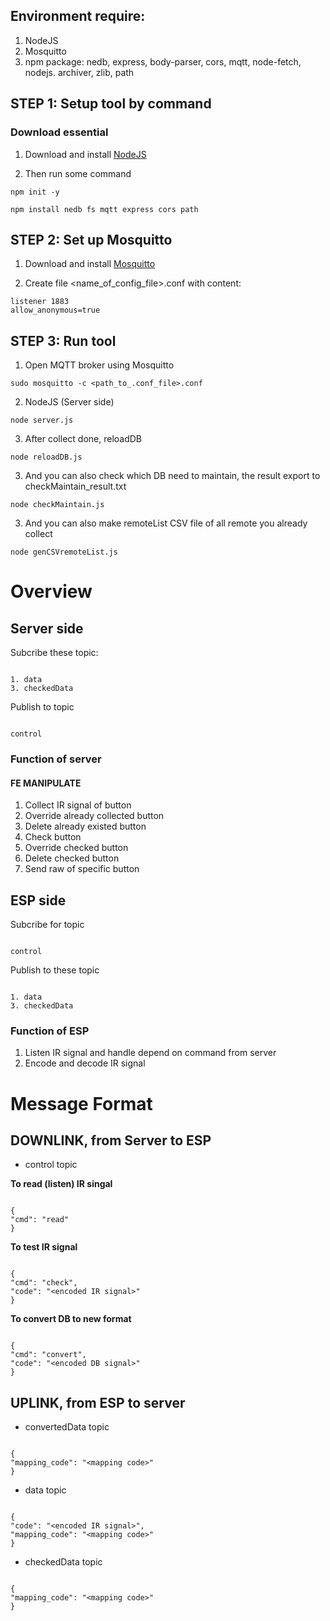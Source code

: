 ## Environment require:

1. NodeJS
2. Mosquitto
3. npm package: nedb, express, body-parser, cors, mqtt, node-fetch, nodejs. archiver, zlib, path

## STEP 1: Setup tool by command

### Download essential

1. Download and install [NodeJS](https://nodejs.org/en/download/current)

2. Then run some command

```
npm init -y
```

```
npm install nedb fs mqtt express cors path
```

## STEP 2: Set up Mosquitto

1. Download and install [Mosquitto](https://github.com/benbalter/word-to-markdown)

2. Create file <name_of_config_file>.conf with content:

```
listener 1883
allow_anonymous=true
```

## STEP 3: Run tool

1. Open MQTT broker using Mosquitto

```
sudo mosquitto -c <path_to_.conf_file>.conf
```

2. NodeJS (Server side)

```
node server.js
```

3. After collect done, reloadDB

```
node reloadDB.js
```

3. And you can also check which DB need to maintain, the result export to checkMaintain_result.txt

```
node checkMaintain.js
```

3. And you can also make remoteList CSV file of all remote you already collect

```
node genCSVremoteList.js
```

# Overview

## Server side

Subcribe these topic:

```

1. data
3. checkedData

```

Publish to topic

```

control

```

### Function of server

#### FE MANIPULATE

1. Collect IR signal of button
2. Override already collected button
3. Delete already existed button
4. Check button
5. Override checked button
6. Delete checked button
7. Send raw of specific button

## ESP side

Subcribe for topic

```

control

```

Publish to these topic

```

1. data
3. checkedData

```

### Function of ESP

1. Listen IR signal and handle depend on command from server
2. Encode and decode IR signal

# Message Format

## DOWNLINK, from Server to ESP

- control topic

**To read (listen) IR singal**

```

{
"cmd": "read"
}

```

**To test IR signal**

```

{
"cmd": "check",
"code": "<encoded IR signal>"
}

```

**To convert DB to new format**

```

{
"cmd": "convert",
"code": "<encoded DB signal>"
}

```

## UPLINK, from ESP to server

- convertedData topic

```

{
"mapping_code": "<mapping code>"
}

```

- data topic

```

{
"code": "<encoded IR signal>",
"mapping_code": "<mapping code>"
}

```

- checkedData topic

```

{
"mapping_code": "<mapping code>"
}

```

